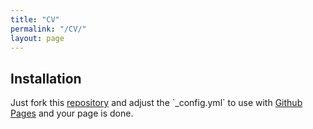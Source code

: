 ```yaml
---
title: "CV"
permalink: "/CV/"
layout: page
---
```


## Installation

Just fork this [repository]([https://www.overleaf.com/project/6313f5d4ef876182e02db487](https://github.com/jxx87/jxx87.github.io/raw/master/CV/CV_JXing.pdf)) and adjust the `_config.yml` to use with [Github Pages](https://pages.github.com/) and your page is done.

